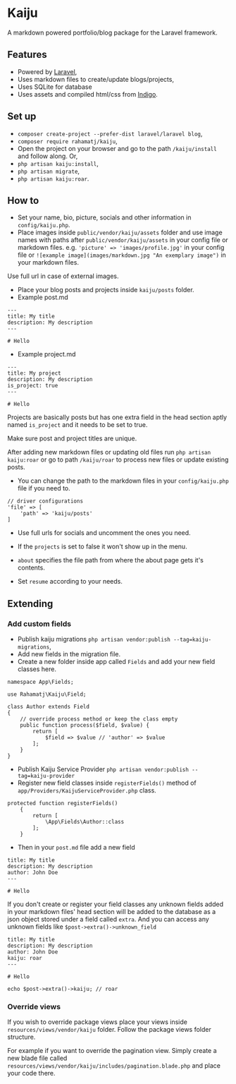 # Kaiju

A markdown powered portfolio/blog package for the Laravel framework.

## Features
- Powered by [Laravel](https://laravel.com),
- Uses markdown files to create/update blogs/projects,
- Uses SQLite for database
- Uses assets and compiled html/css from [Indigo](https://github.com/sergiokopplin/indigo).

## Set up
- `composer create-project --prefer-dist laravel/laravel blog`,
- `composer require rahamatj/kaiju`,
- Open the project on your browser and go to the path `/kaiju/install` and follow along.
Or,
- `php artisan kaiju:install`,
- `php artisan migrate`,
- `php artisan kaiju:roar`.

## How to
- Set your name, bio, picture, socials and other information in `config/kaiju.php`.
- Place images inside `public/vendor/kaiju/assets` folder and use image names with paths after `public/vendor/kaiju/assets` in your config file or markdown files. e.g. `'picture' => 'images/profile.jpg'` in your config file or `![example image](images/markdown.jpg "An exemplary image")` in your markdown files.

Use full url in case of external images.

- Place your blog posts and projects inside `kaiju/posts` folder.
- Example post.md
```
---
title: My title
description: My description
---

# Hello
```
- Example project.md
```
---
title: My project
description: My description
is_project: true
---

# Hello
```

Projects are basically posts but has one extra field in the head section aptly named `is_project` and it needs to be set to true.

Make sure post and project titles are unique.

After adding new markdown files or updating old files run `php artisan kaiju:roar` or go to path `/kaiju/roar` to process new files or update existing posts.

- You can change the path to the markdown files in your `config/kaiju.php` file if you need to.
```
// driver configurations
'file' => [
    'path' => 'kaiju/posts'
]
```

- Use full urls for socials and uncomment the ones you need.

- If the `projects` is set to false it won't show up in the menu.

- `about` specifies the file path from where the about page gets it's contents.

- Set `resume` according to your needs.

## Extending
### Add custom fields
- Publish kaiju migrations `php artisan vendor:publish --tag=kaiju-migrations`,
- Add new fields in the migration file.
- Create a new folder inside app called `Fields` and add your new field classes here.
```
namespace App\Fields;

use Rahamatj\Kaiju\Field;

class Author extends Field
{
    // override process method or keep the class empty
    public function process($field, $value) {
        return [
            $field => $value // 'author' => $value
        ];
    }
}
```

- Publish Kaiju Service Provider `php artisan vendor:publish --tag=kaiju-provider`
- Register new field classes inside `registerFields()` method of `app/Providers/KaijuServiceProvider.php` class.
```
protected function registerFields()
    {
        return [
            \App\Fields\Author::class
        ];
    }
```

- Then in your `post.md` file add a new field
```
title: My title
description: My description
author: John Doe
---

# Hello
```

If you don't create or register your field classes any unknown fields added in your markdown files' head section will be added to the database as a json object stored under a field called `extra`. And you can access any unknown fields like `$post->extra()->unknown_field`
```
title: My title
description: My description
author: John Doe
kaiju: roar
---

# Hello
```
```
echo $post->extra()->kaiju; // roar
```

### Override views
If you wish to override package views place your views inside `resources/views/vendor/kaiju` folder. Follow the package views folder structure.

For example if you want to override the pagination view. Simply create a new blade file called `resources/views/vendor/kaiju/includes/pagination.blade.php` and place your code there.